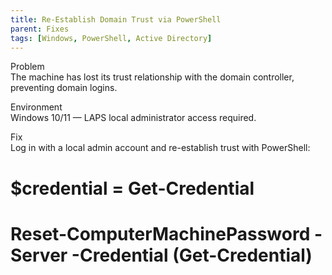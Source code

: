 ```yaml
---
title: Re-Establish Domain Trust via PowerShell
parent: Fixes
tags: [Windows, PowerShell, Active Directory]
---
```


Problem  
The machine has lost its trust relationship with the domain controller, preventing domain logins.

Environment  
Windows 10/11 — LAPS local administrator access required.

Fix  
Log in with a local admin account and re-establish trust with PowerShell:
# $credential = Get-Credential
# Reset-ComputerMachinePassword -Server <DomainController> -Credential (Get-Credential)
